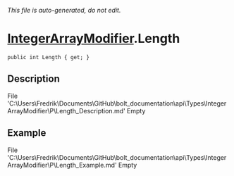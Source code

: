 *This file is auto-generated, do not edit.*

# [IntegerArrayModifier](Types/IntegerArrayModifier.md).Length
`public int Length { get; }`
## Description
File 'C:\Users\Fredrik\Documents\GitHub\bolt_documentation\api\Types\IntegerArrayModifier\P\Length_Description.md' Empty
## Example
File 'C:\Users\Fredrik\Documents\GitHub\bolt_documentation\api\Types\IntegerArrayModifier\P\Length_Example.md' Empty
